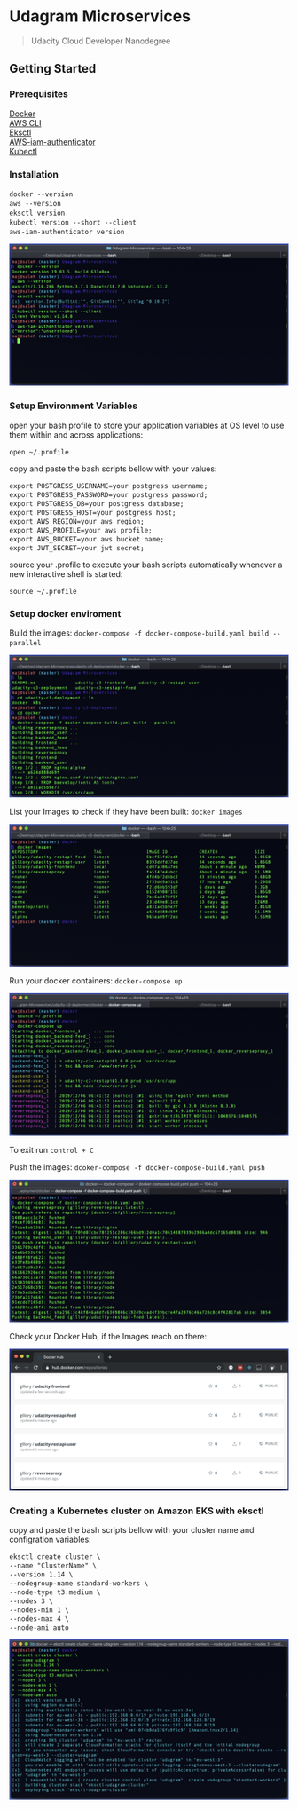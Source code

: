 # Udagram Microservices
> Udacity Cloud Developer Nanodegree


## Getting Started
### Prerequisites
[Docker](https://docs.docker.com/docker-for-windows/install/)  
[AWS CLI](https://docs.aws.amazon.com/cli/latest/userguide/install-linux.html)  
[Eksctl](https://docs.aws.amazon.com/eks/latest/userguide/getting-started-eksctl.html)  
[AWS-iam-authenticator](https://docs.aws.amazon.com/eks/latest/userguide/install-aws-iam-authenticator.html)  
[Kubectl](https://docs.aws.amazon.com/eks/latest/userguide/install-kubectl.html)  

### Installation
`docker --version`  
`aws --version`  
`eksctl version`  
`kubectl version --short --client`  
`aws-iam-authenticator version`  

![SetupInstalltion](screenshots/SetupInstalltion.png)  

### Setup Environment Variables
open your bash profile to store your application variables at OS level to use them within and across applications: 
```
open ~/.profile
```

copy and paste the bash scripts bellow with your values:
```
export POSTGRESS_USERNAME=your postgress username;
export POSTGRESS_PASSWORD=your postgress password;
export POSTGRESS_DB=your postgress database;
export POSTGRESS_HOST=your postgress host;
export AWS_REGION=your aws region;
export AWS_PROFILE=your aws profile;
export AWS_BUCKET=your aws bucket name;
export JWT_SECRET=your jwt secret;
```
source your .profile to execute your bash scripts automatically whenever a new interactive shell is started:
```
source ~/.profile
```  

### Setup docker enviroment
Build the images: 
`docker-compose -f docker-compose-build.yaml build --parallel`  

![SetupInstalltion](screenshots/BuildImages.png)  
  
List your Images to check if they have been built:
`docker images`  

![SetupInstalltion](screenshots/ListImages.png)  

Run your docker containers: 
`docker-compose up`  

![SetupInstalltion](screenshots/RunContainers.png)  

To exit run `control + C`


Push the images:
 `dcoker-compose -f docker-compose-build.yaml push`  

![SetupInstalltion](screenshots/PushImages.png)  

Check your Docker Hub, if the Images reach on there:

![SetupInstalltion](screenshots/DockerHub.png)  


### Creating a Kubernetes cluster on Amazon EKS with eksctl
copy and paste the bash scripts bellow with your cluster name and configration variables:

```
eksctl create cluster \ 
--name "ClusterName" \
--version 1.14 \
--nodegroup-name standard-workers \
--node-type t3.medium \
--nodes 3 \
--nodes-min 1 \
--nodes-max 4 \
--node-ami auto
```

![SetupInstalltion](screenshots/ClusterCreation.png) 
 